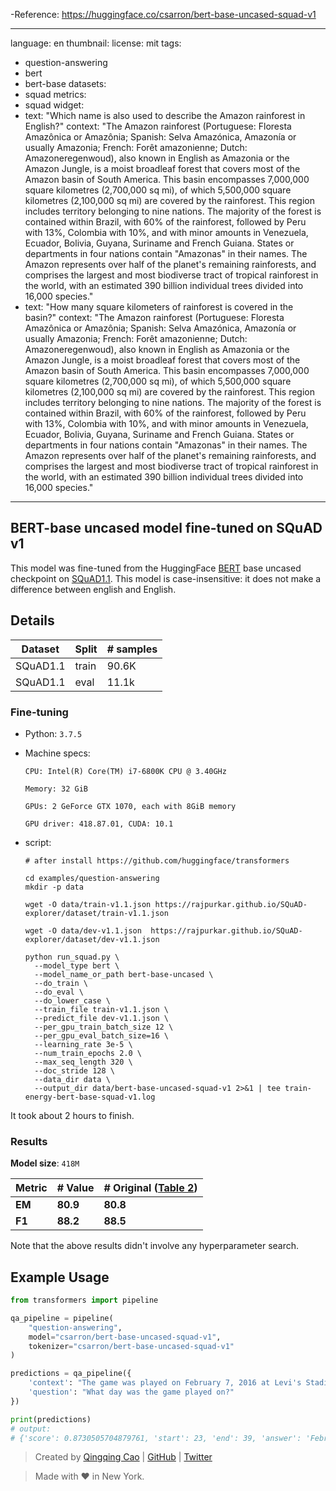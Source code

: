 -Reference: https://huggingface.co/csarron/bert-base-uncased-squad-v1   

---
language: en
thumbnail: 
license: mit
tags:
- question-answering
- bert
- bert-base
datasets:
- squad
metrics:
- squad
widget:
- text: "Which name is also used to describe the Amazon rainforest in English?"
  context: "The Amazon rainforest (Portuguese: Floresta Amazônica or Amazônia; Spanish: Selva Amazónica, Amazonía or usually Amazonia; French: Forêt amazonienne; Dutch: Amazoneregenwoud), also known in English as Amazonia or the Amazon Jungle, is a moist broadleaf forest that covers most of the Amazon basin of South America. This basin encompasses 7,000,000 square kilometres (2,700,000 sq mi), of which 5,500,000 square kilometres (2,100,000 sq mi) are covered by the rainforest. This region includes territory belonging to nine nations. The majority of the forest is contained within Brazil, with 60% of the rainforest, followed by Peru with 13%, Colombia with 10%, and with minor amounts in Venezuela, Ecuador, Bolivia, Guyana, Suriname and French Guiana. States or departments in four nations contain \"Amazonas\" in their names. The Amazon represents over half of the planet's remaining rainforests, and comprises the largest and most biodiverse tract of tropical rainforest in the world, with an estimated 390 billion individual trees divided into 16,000 species."
- text: "How many square kilometers of rainforest is covered in the basin?"
  context: "The Amazon rainforest (Portuguese: Floresta Amazônica or Amazônia; Spanish: Selva Amazónica, Amazonía or usually Amazonia; French: Forêt amazonienne; Dutch: Amazoneregenwoud), also known in English as Amazonia or the Amazon Jungle, is a moist broadleaf forest that covers most of the Amazon basin of South America. This basin encompasses 7,000,000 square kilometres (2,700,000 sq mi), of which 5,500,000 square kilometres (2,100,000 sq mi) are covered by the rainforest. This region includes territory belonging to nine nations. The majority of the forest is contained within Brazil, with 60% of the rainforest, followed by Peru with 13%, Colombia with 10%, and with minor amounts in Venezuela, Ecuador, Bolivia, Guyana, Suriname and French Guiana. States or departments in four nations contain \"Amazonas\" in their names. The Amazon represents over half of the planet's remaining rainforests, and comprises the largest and most biodiverse tract of tropical rainforest in the world, with an estimated 390 billion individual trees divided into 16,000 species."
---

## BERT-base uncased model fine-tuned on SQuAD v1

This model was fine-tuned from the HuggingFace [BERT](https://www.aclweb.org/anthology/N19-1423/) base uncased checkpoint on [SQuAD1.1](https://rajpurkar.github.io/SQuAD-explorer).
This model is case-insensitive: it does not make a difference between english and English.

## Details

| Dataset  | Split | # samples |
| -------- | ----- | --------- |
| SQuAD1.1 | train | 90.6K      |
| SQuAD1.1 | eval  | 11.1k     |


### Fine-tuning
- Python: `3.7.5`

- Machine specs: 

  `CPU: Intel(R) Core(TM) i7-6800K CPU @ 3.40GHz`
  
  `Memory: 32 GiB`

  `GPUs: 2 GeForce GTX 1070, each with 8GiB memory`
  
  `GPU driver: 418.87.01, CUDA: 10.1`

- script:

  ```shell
  # after install https://github.com/huggingface/transformers

  cd examples/question-answering
  mkdir -p data

  wget -O data/train-v1.1.json https://rajpurkar.github.io/SQuAD-explorer/dataset/train-v1.1.json

  wget -O data/dev-v1.1.json  https://rajpurkar.github.io/SQuAD-explorer/dataset/dev-v1.1.json

  python run_squad.py \
    --model_type bert \
    --model_name_or_path bert-base-uncased \
    --do_train \
    --do_eval \
    --do_lower_case \
    --train_file train-v1.1.json \
    --predict_file dev-v1.1.json \
    --per_gpu_train_batch_size 12 \
    --per_gpu_eval_batch_size=16 \
    --learning_rate 3e-5 \
    --num_train_epochs 2.0 \
    --max_seq_length 320 \
    --doc_stride 128 \
    --data_dir data \
    --output_dir data/bert-base-uncased-squad-v1 2>&1 | tee train-energy-bert-base-squad-v1.log
  ```

It took about 2 hours to finish.

### Results

**Model size**: `418M`

| Metric | # Value   | # Original ([Table 2](https://www.aclweb.org/anthology/N19-1423.pdf))|
| ------ | --------- | --------- |
| **EM** | **80.9** | **80.8** |
| **F1** | **88.2** | **88.5** |

Note that the above results didn't involve any hyperparameter search.

## Example Usage


```python
from transformers import pipeline

qa_pipeline = pipeline(
    "question-answering",
    model="csarron/bert-base-uncased-squad-v1",
    tokenizer="csarron/bert-base-uncased-squad-v1"
)

predictions = qa_pipeline({
    'context': "The game was played on February 7, 2016 at Levi's Stadium in the San Francisco Bay Area at Santa Clara, California.",
    'question': "What day was the game played on?"
})

print(predictions)
# output:
# {'score': 0.8730505704879761, 'start': 23, 'end': 39, 'answer': 'February 7, 2016'}
```

> Created by [Qingqing Cao](https://awk.ai/) | [GitHub](https://github.com/csarron) | [Twitter](https://twitter.com/sysnlp) 

> Made with ❤️ in New York.
